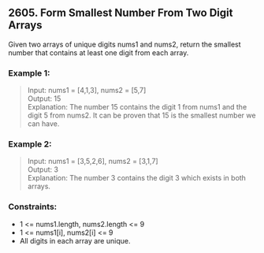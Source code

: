 ## 2605. Form Smallest Number From Two Digit Arrays
Given two arrays of unique digits nums1 and nums2, return the smallest number that contains at least one digit from each array.

### Example 1:

> Input: nums1 = [4,1,3], nums2 = [5,7]<br/>
> Output: 15<br/>
> Explanation: The number 15 contains the digit 1 from nums1 and the digit 5 from nums2. It can be proven that 15 is the smallest number we can have.

### Example 2:

> Input: nums1 = [3,5,2,6], nums2 = [3,1,7]<br/>
> Output: 3<br/>
> Explanation: The number 3 contains the digit 3 which exists in both arrays.
 
### Constraints:

- 1 <= nums1.length, nums2.length <= 9
- 1 <= nums1[i], nums2[i] <= 9
- All digits in each array are unique.
